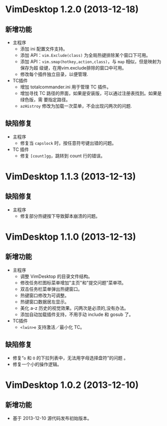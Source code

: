 VimDesktop 1.2.0 (2013-12-18)
=============================
新增功能
--------
- 主程序
	- 添加 ini 配置文件支持。
	- 添加 API：`vim.Exclude(class)` 为全局热键排除某个窗口下可用。
	- 添加 API：`vim.smap(hotkey,action,class)`，与 `map` 相似，但是映射为保存为超
	  级键，在用vim.exclude排除的窗口中可用。
	- 修改每个插件独立目录，以便管理.
- TC插件
	- 增加 totalcommander.ini 用于管理 TC 插件。
	- 增加寻找 TC 路径的界面，如果是安装版，可以通过注册表找到。如果是绿色版，需
	  要指定路径。
	- `azHistroy` 修改为加载一次菜单，不会出现闪两次的问题.

缺陷修复
--------
- 主程序
	- 修复当 `capslock` 时，按任意符号键出错的问题。 
- TC 插件
	- 修复 `[count]gg`，跳转到 count 行的错误。 

VimDesktop 1.1.3 (2013-12-13)
=============================
缺陷修复
--------
- 主程序
	- 修复部分热键按下导致脚本崩溃的问题。

VimDesktop 1.1.0 (2013-12-13)
=============================
新增功能
--------
- 主程序
	- 调整 VimDesktop 的目录文件结构。
	- 修改任务栏图标菜单增加"主页"和"提交问题"菜单项。
	- 双击任务栏菜单弹出热键窗口。
	- 热键窗口修改为可调整。
	- 热键窗口数据居左显示。
	- 美化 a-z 历史的视觉效果。闪两次是必须的,没有办法。
	- 添加自动加载插件支持，不用手动 include 和 gosub 了。
- TC插件
	- `<lwin>e` 支持激活／最小化 TC。 

缺陷修复
--------
- 修复“`o` 和 `O` 的下拉列表中，无法用字母选择盘符”的问题 。
- 修复一个小的操作逻辑。

VimDesktop 1.0.2 (2013-12-10)
=============================
新增功能
--------
- 基于 2013-12-10 源代码发布初始版本。